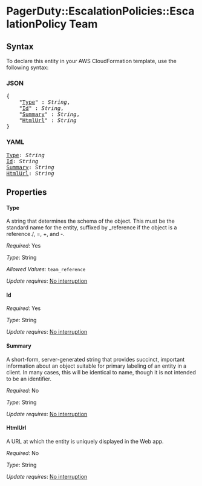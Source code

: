# PagerDuty::EscalationPolicies::EscalationPolicy Team

## Syntax

To declare this entity in your AWS CloudFormation template, use the following syntax:

### JSON

<pre>
{
    "<a href="#type" title="Type">Type</a>" : <i>String</i>,
    "<a href="#id" title="Id">Id</a>" : <i>String</i>,
    "<a href="#summary" title="Summary">Summary</a>" : <i>String</i>,
    "<a href="#htmlurl" title="HtmlUrl">HtmlUrl</a>" : <i>String</i>
}
</pre>

### YAML

<pre>
<a href="#type" title="Type">Type</a>: <i>String</i>
<a href="#id" title="Id">Id</a>: <i>String</i>
<a href="#summary" title="Summary">Summary</a>: <i>String</i>
<a href="#htmlurl" title="HtmlUrl">HtmlUrl</a>: <i>String</i>
</pre>

## Properties

#### Type

A string that determines the schema of the object. This must be the standard name for the entity, suffixed by _reference if the object is a reference./, =, +, and -.

_Required_: Yes

_Type_: String

_Allowed Values_: <code>team_reference</code>

_Update requires_: [No interruption](https://docs.aws.amazon.com/AWSCloudFormation/latest/UserGuide/using-cfn-updating-stacks-update-behaviors.html#update-no-interrupt)

#### Id

_Required_: Yes

_Type_: String

_Update requires_: [No interruption](https://docs.aws.amazon.com/AWSCloudFormation/latest/UserGuide/using-cfn-updating-stacks-update-behaviors.html#update-no-interrupt)

#### Summary

A short-form, server-generated string that provides succinct, important information about an object suitable for primary labeling of an entity in a client. In many cases, this will be identical to name, though it is not intended to be an identifier.

_Required_: No

_Type_: String

_Update requires_: [No interruption](https://docs.aws.amazon.com/AWSCloudFormation/latest/UserGuide/using-cfn-updating-stacks-update-behaviors.html#update-no-interrupt)

#### HtmlUrl

A URL at which the entity is uniquely displayed in the Web app.

_Required_: No

_Type_: String

_Update requires_: [No interruption](https://docs.aws.amazon.com/AWSCloudFormation/latest/UserGuide/using-cfn-updating-stacks-update-behaviors.html#update-no-interrupt)


